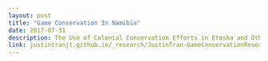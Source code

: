```yaml
---
layout: post
title: "Game Conservation In Namibia"
date: 2017-07-31
description: The Use of Colonial Conservation Efforts in Etosha and Other Game Reserves to Damage Indigenous Namibians
link: justintranjt.github.io/_research/JustinTran-GameConservationResearchPaper.pdf
---
```


